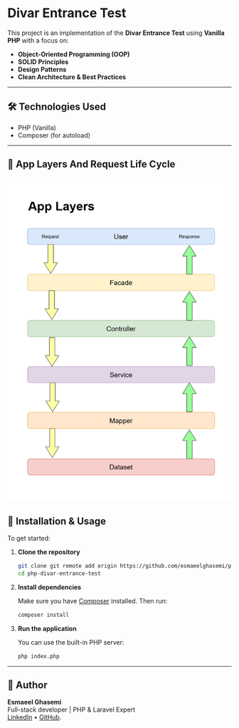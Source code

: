 
# Divar Entrance Test

This project is an implementation of the **Divar Entrance Test** using **Vanilla PHP** with a focus on:

- **Object-Oriented Programming (OOP)**
- **SOLID Principles**
- **Design Patterns**
- **Clean Architecture & Best Practices**

---

## 🛠️ Technologies Used

- PHP (Vanilla)
- Composer (for autoload)

---
## 🧱 App Layers And Request Life Cycle
![App Layer Diagram](./appLayers.png)
---

## 🚀 Installation & Usage

To get started:

1. **Clone the repository**

   ```bash
   git clone git remote add origin https://github.com/esmaeelghasemi/php-divar-entrance-test.git
   cd php-divar-entrance-test
   ```

2. **Install dependencies**

   Make sure you have [Composer](https://getcomposer.org/) installed. Then run:

   ```bash
   composer install
   ```

3. **Run the application**

   You can use the built-in PHP server:

   ```bash
   php index.php
   ```

---

## 👤 Author

**Esmaeel Ghasemi**  
Full-stack developer | PHP & Laravel Expert  
[LinkedIn](https://www.linkedin.com/in/esmaeel-ghasemi-2139b3212/) • [GitHub](https://github.com/esmaeelghasemi).